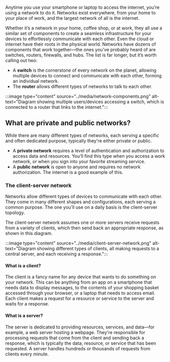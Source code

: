 Anytime you use your smartphone or laptop to access the internet, you’re using a network to do it. Networks exist everywhere, from your home to your place of work, and the largest network of all is the internet.

Whether it’s a network in your home, coffee shop, or at work, they all use a similar set of components to create a seamless infrastructure for your devices to effortlessly communicate with each other. Even the cloud or internet have their roots in the physical world. Networks have dozens of components that work together—the ones you’ve probably heard of are switches, routers, firewalls, and hubs. The list is far longer, but it’s worth calling out two:

- A **switch** is the cornerstone of every network on the planet, allowing multiple devices to connect and communicate with each other, forming an individual network.
- The **router** allows different types of networks to talk to each other.

:::image type="content" source="../media/network-components.png" alt-text="Diagram showing multiple users/devices accessing a switch, which is connected to a router that links to the internet.":::

## What are private and public networks?

While there are many different types of networks, each serving a specific and often dedicated purpose, typically they're either private or public.

- A **private network** requires a level of authentication and authorization to access data and resources. You’ll find this type when you access a work network, or when you sign into your favorite streaming service.
- A **public network** is open to anyone and requires no network authorization. The internet is a good example of this.

### The client-server network

Networks allow different types of devices to communicate with each other. They come in many different shapes and configurations, each serving a common purpose. The one you'll use on a daily basis is the client-server topology.

The client-server network assumes one or more servers receive requests from a variety of clients, which then send back an appropriate response, as shown in this diagram.

:::image type="content" source="../media/client-server-network.png" alt-text="Diagram showing different types of clients, all making requests to a central server, and each receiving a response.":::

#### What is a client?

The client is a fancy name for any device that wants to do something on your network. This can be anything from an app on a smartphone that needs data to display messages, to the contents of your shopping basket accessed through your browser, or a laptop that needs to access email. Each client makes a request for a resource or service to the server and waits for a response.

#### What is a server?

The server is dedicated to providing resources, services, and data—for example, a web server hosting a webpage. They're responsible for processing requests that come from the client and sending back a response, which is typically the data, resource, or service that has been requested. A server handles hundreds or thousands of requests from clients every minute.
